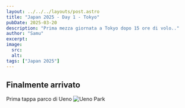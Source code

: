 ```yaml
---
layout: ../../../layouts/post.astro
title: "Japan 2025 - Day 1 - Tokyo"
pubDate: 2025-03-20
description: "Prima mezza giornata a Tokyo dopo 15 ore di volo.."
author: "Samu"
excerpt: 
image: 
  src:
  alt:
tags: ["Japan 2025"]
---
```


## Finalmente arrivato

Prima tappa parco di Ueno
![Ueno Park](/public/jap-2025-assets/tokyo-21-03-p1.JPG)
